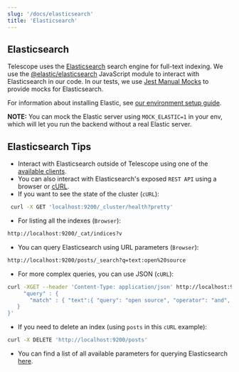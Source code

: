 ```yaml
---
slug: '/docs/elasticsearch'
title: 'Elasticsearch'
---
```


## Elasticsearch

Telescope uses the [Elasticsearch](https://www.elastic.co/what-is/elasticsearch) search engine for full-text indexing.
We use the [@elastic/elasticsearch](https://www.npmjs.com/package/@elastic/elasticsearch)
JavaScript module to interact with Elasticsearch in our code. In our tests, we use
[Jest Manual Mocks](https://jestjs.io/docs/en/manual-mocks) to provide mocks
for Elasticsearch.

For information about installing Elastic, see [our environment setup guide](environment-setup.md).

**NOTE:** You can mock the Elastic server using `MOCK_ELASTIC=1` in your env, which
will let you run the backend without a real Elastic server.

## Elasticsearch Tips

- Interact with Elasticsearch outside of Telescope using one of the [available clients](https://www.elastic.co/guide/en/elasticsearch/client/index.html).
- You can also interact with Elasticsearch's exposed `REST API` using a browser or [cURL](https://curl.haxx.se/).
- If you want to see the state of the cluster (`cURL`):

```sh
 curl -X GET 'localhost:9200/_cluster/health?pretty'
```

- For listing all the indexes (`Browser`):

```sh
http://localhost:9200/_cat/indices?v
```

- You can query Elasticsearch using URL parameters (`Browser`):

```sh
http://localhost:9200/posts/_search?q=text:open%20source
```

- For more complex queries, you can use JSON (`cURL`):

```sh
curl -XGET --header 'Content-Type: application/json' http://localhost:9200/posts/_search -d '{
     "query" : {
       "match" : { "text":{ "query": "open source", "operator": "and", "fuzziness": "auto" }}
   }
}'
```

- If you need to delete an index (using `posts` in this `cURL` example):

```sh
curl -X DELETE 'http://localhost:9200/posts'
```

- You can find a list of all available parameters for querying Elasticsearch [here](https://www.elastic.co/guide/en/elasticsearch/reference/current/search-search.html#search-search-api-query-params).
